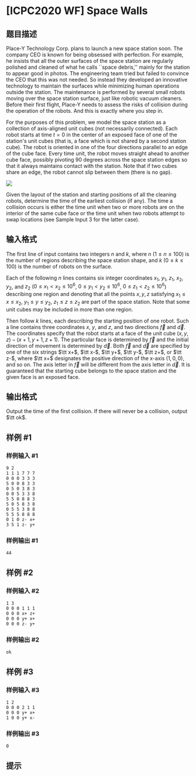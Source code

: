 # [ICPC2020 WF] Space Walls

## 题目描述

Place-Y Technology Corp. plans to launch a new space station soon. The company
CEO is known for being obsessed with perfection. For example, he insists that all
the outer surfaces of the space station are regularly polished and cleaned of
what he calls ``space debris,'' mainly for the station to appear good in photos.
The engineering team tried but failed to convince the CEO that this was not needed. So instead they
developed an innovative technology to maintain the surfaces while minimizing human
operations outside the station. The maintenance is performed by several
small robots moving over the space station surface, just like robotic
vacuum cleaners. Before their first flight, Place-Y needs to assess the risks of
collision during the operation of the robots. And this is exactly where you step
in.

For the purposes of this problem, we model the space station as a collection of
axis-aligned unit cubes (not necessarily connected). Each robot starts at time $t=0$ in the center of an exposed face
of one of the station's unit cubes (that is, a face which is not shared by a second station
cube). The robot is oriented in one of the four directions parallel to an edge of the cube face.
Every time unit, the robot moves straight ahead to another cube face, possibly
pivoting $90$ degrees across the space station edges so that it always maintains
contact with the station.  Note that if two cubes share an edge, the robot cannot
slip between them (there is no gap).

![](https://cdn.luogu.com.cn/upload/image_hosting/sh28cno8.png)

Given the layout of the station and starting
positions of all the cleaning robots, determine the time of the earliest collision (if any).  The time a collision occurs is either the time unit when two or more robots are on the interior of the same cube
face or the time unit when two robots attempt to swap locations (see Sample Input 3 for the
latter case).

## 输入格式

The first line of input contains two integers $n$ and $k$, where $n$
($1 \le n \le 100$) is the number of regions describing the space station shape,
and $k$ ($0 \le k \le 100$) is the number of robots on the surface.

Each of the following $n$ lines contains six integer coordinates $x_1$, $y_1$, $z_1$,
$x_2$, $y_2$, and $z_2$ ($0 \le x_1 < x_2 \le 10^6$, $0 \le y_1 < y_2 \le 10^6$,
$0 \le z_1 < z_2 \le 10^6$) describing one region and denoting that all the points
$x,y,z$ satisfying $x_1 \le x \le x_2$, $y_1 \le y \le y_2$,
$z_1 \le z \le z_2$ are part of the space station. Note that some
unit cubes may be included in more than one region.

Then follow $k$ lines, each describing the starting position of one robot.  Such
a line contains three coordinates $x$, $y$, and $z$, and two directions $\vec{f}$
and $\vec{d}$. The coordinates specify that the robot starts at a face of the
unit cube $(x,y,z) - (x+1,y+1,z+1)$. The particular face is determined by
$\vec{f}$ and the initial direction of movement is determined by $\vec{d}$.
Both $\vec{f}$ and $\vec{d}$ are specified by one of the six strings $\tt x+$, $\tt x-$, $\tt y+$,
$\tt y-$, $\tt z+$, or $\tt z-$, where $\tt x+$ designates the positive direction
of the x-axis $(1,0,0)$, and so on. The axis letter in $\vec{f}$ will be different
from the axis letter in $\vec{d}$. It is guaranteed that the starting cube
belongs to the space station and the given face is an exposed face.

## 输出格式

Output the time of the first collision. If there will never be a collision,
output $\tt ok$.

## 样例 #1

### 样例输入 #1
```
9 2
1 1 1 7 7 7
0 0 0 3 3 3
5 0 0 8 3 3
0 5 0 3 8 3
0 0 5 3 3 8
5 5 0 8 8 3
5 0 5 8 3 8
0 5 5 3 8 8
5 5 5 8 8 8
0 1 0 z- x+
3 5 1 z- y+
```

### 样例输出 #1

```
44
```

## 样例 #2

### 样例输入 #2
```
1 3
0 0 0 1 1 1
0 0 0 x+ z+
0 0 0 y+ x+
0 0 0 z- y+
```

### 样例输出 #2

```
ok
```

## 样例 #3

### 样例输入 #3
```
1 2
0 0 0 2 1 1
0 0 0 y+ x+
1 0 0 y+ x-
```

### 样例输出 #3

```
0
```

## 提示


